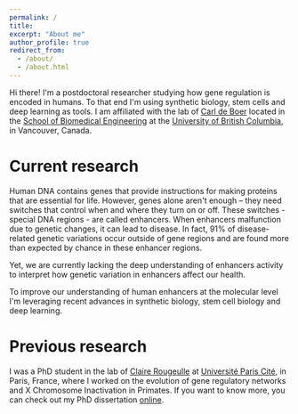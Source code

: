 ```yaml
---
permalink: /
title:
excerpt: "About me"
author_profile: true
redirect_from: 
  - /about/
  - /about.html
---
```


Hi there! I'm a postdoctoral researcher studying how gene regulation is encoded in humans. To that end I'm using synthetic biology, stem cells and deep learning as tools. I am affiliated with the lab of [Carl de Boer](https://deboer.bme.ubc.ca/) located in the [School of Biomedical Engineering](https://bme.ubc.ca/) at the [University of British Columbia](https://www.ubc.ca/), in Vancouver, Canada.

# Current research

Human DNA contains genes that provide instructions for making proteins that are essential for life. However, genes alone aren't enough – they need switches that control when and where they turn on or off. These switches -special DNA regions - are called enhancers. When enhancers malfunction due to genetic changes, it can lead to disease. In fact, 91% of disease-related genetic variations occur outside of gene regions and are found more than expected by chance in these enhancer regions. 

Yet, we are currently lacking the deep understanding of enhancers activity to interpret how genetic variation in enhancers affect our health. 

To improve our understanding of human enhancers at the molecular level I'm leveraging recent advances in synthetic biology, stem cell biology and deep learning.

# Previous research

I was a PhD student in the lab of [Claire Rougeulle](https://epigenetics.u-paris.fr/rougeulle-group/) at [Université Paris Cité](https://u-paris.fr/en/), in Paris, France, where I worked on the evolution of gene regulatory networks and X Chromosome Inactivation in Primates. If you want to know more, you can check out my PhD dissertation [online](https://theses.hal.science/tel-04877313v1).
